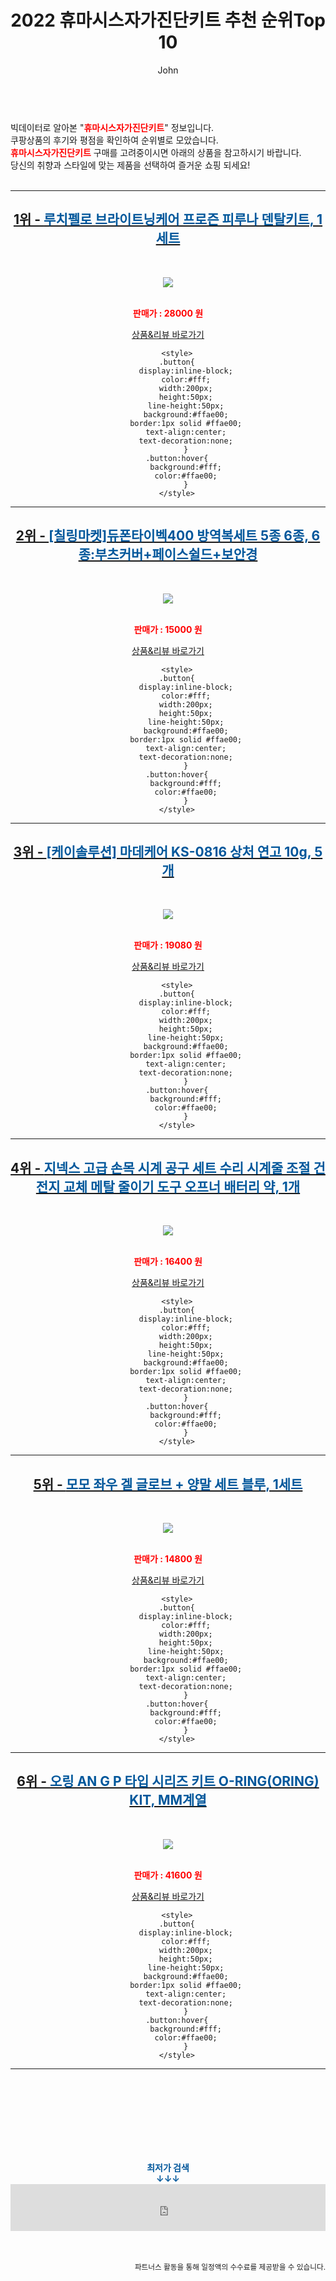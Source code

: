 ﻿---
layout: post
title:  "2022 휴마시스자가진단키트 추천 순위Top 10"
author: John
categories: [ 생활/건강 ]
tags: [  ]
image: https://static.coupangcdn.com/image/retail/images/2019/03/04/13/6/fb009448-79d8-418d-b573-bbc127751aaf.jpg 
description: "2022 휴마시스자가진단키트 추천 순위Top 10 관련 상품으로 가장 고객 선호도가 높은 제품입니다."
toc: true
toc_sticky: true
---

<br>
빅데이터로 알아본 "<b><font color='#ff0000'>휴마시스자가진단키트</font></b>" 정보입니다.
<br>
쿠팡상품의 후기와 평점을 확인하여 순위별로 모았습니다.
<br>
<b><font color='#ff0000'>휴마시스자가진단키트</font></b>  구매를 고려중이시면 아래의 상품을 참고하시기 바랍니다.
<br>
당신의 취향과 스타일에 맞는 제품을 선택하여 즐거운 쇼핑 되세요!
<br><br>
<hr>
<p>
    
<center><h2><a href="https://link.coupang.com/re/AFFSDP?lptag=AF7307611&pageKey=193666935&itemId=554626621&vendorItemId=4457189166&traceid=V0-153-cfbf5adada8876ea" target="_blank"><b>1위 - <font color='#01579B'>루치펠로 브라이트닝케어 프로즌 피루나 덴탈키트, 1세트</font></b></a></h2><br>

<a href="https://link.coupang.com/re/AFFSDP?lptag=AF7307611&pageKey=193666935&itemId=554626621&vendorItemId=4457189166&traceid=V0-153-cfbf5adada8876ea" target="_blank"><img src="https://static.coupangcdn.com/image/retail/images/2019/03/04/13/6/fb009448-79d8-418d-b573-bbc127751aaf.jpg"></a><br><br>

<b><font color='#ff0000'>판매가 : 28000 원</font></b><br>

<a href="https://link.coupang.com/re/AFFSDP?lptag=AF7307611&pageKey=193666935&itemId=554626621&vendorItemId=4457189166&traceid=V0-153-cfbf5adada8876ea" target="_blank" class="button">상품&리뷰 바로가기</a><p>

        <style>
        .button{
            display:inline-block;
            color:#fff;
            width:200px;
            height:50px;
            line-height:50px;
            background:#ffae00;
            border:1px solid #ffae00;
            text-align:center;
            text-decoration:none;
            }
        .button:hover{
            background:#fff;
            color:#ffae00;
            }
        </style>

<hr>

<center><h2><a href="https://link.coupang.com/re/AFFSDP?lptag=AF7307611&pageKey=6146464597&itemId=11832392111&vendorItemId=79105818523&traceid=V0-153-d1d52815339ea0f0" target="_blank"><b>2위 - <font color='#01579B'>[칠링마켓]듀폰타이벡400 방역복세트 5종 6종, 6종:부츠커버+페이스쉴드+보안경</font></b></a></h2><br>

<a href="https://link.coupang.com/re/AFFSDP?lptag=AF7307611&pageKey=6146464597&itemId=11832392111&vendorItemId=79105818523&traceid=V0-153-d1d52815339ea0f0" target="_blank"><img src="https://static.coupangcdn.com/image/vendor_inventory/5cba/bd07d6709403db76054370682ee7406aac9a8af69578715c43c0df144196.jpg"></a><br><br>

<b><font color='#ff0000'>판매가 : 15000 원</font></b><br>

<a href="https://link.coupang.com/re/AFFSDP?lptag=AF7307611&pageKey=6146464597&itemId=11832392111&vendorItemId=79105818523&traceid=V0-153-d1d52815339ea0f0" target="_blank" class="button">상품&리뷰 바로가기</a><p>

        <style>
        .button{
            display:inline-block;
            color:#fff;
            width:200px;
            height:50px;
            line-height:50px;
            background:#ffae00;
            border:1px solid #ffae00;
            text-align:center;
            text-decoration:none;
            }
        .button:hover{
            background:#fff;
            color:#ffae00;
            }
        </style>

<hr>

<center><h2><a href="https://link.coupang.com/re/AFFSDP?lptag=AF7307611&pageKey=5354178442&itemId=7882431525&vendorItemId=75171944173&traceid=V0-153-6ef1aef33e803ac1" target="_blank"><b>3위 - <font color='#01579B'>[케이솔루션] 마데케어 KS-0816 상처 연고 10g, 5개</font></b></a></h2><br>

<a href="https://link.coupang.com/re/AFFSDP?lptag=AF7307611&pageKey=5354178442&itemId=7882431525&vendorItemId=75171944173&traceid=V0-153-6ef1aef33e803ac1" target="_blank"><img src="https://static.coupangcdn.com/image/vendor_inventory/4a0e/fd1bbc4a46d5afb35e2350f2eac52e57f62be5a12be57121f48d05bf2a2f.jpg"></a><br><br>

<b><font color='#ff0000'>판매가 : 19080 원</font></b><br>

<a href="https://link.coupang.com/re/AFFSDP?lptag=AF7307611&pageKey=5354178442&itemId=7882431525&vendorItemId=75171944173&traceid=V0-153-6ef1aef33e803ac1" target="_blank" class="button">상품&리뷰 바로가기</a><p>

        <style>
        .button{
            display:inline-block;
            color:#fff;
            width:200px;
            height:50px;
            line-height:50px;
            background:#ffae00;
            border:1px solid #ffae00;
            text-align:center;
            text-decoration:none;
            }
        .button:hover{
            background:#fff;
            color:#ffae00;
            }
        </style>

<hr>

<center><h2><a href="https://link.coupang.com/re/AFFSDP?lptag=AF7307611&pageKey=5832043368&itemId=10095301918&vendorItemId=5503800729&traceid=V0-153-319deec49d40d915" target="_blank"><b>4위 - <font color='#01579B'>지넥스 고급 손목 시계 공구 세트 수리 시계줄 조절 건전지 교체 메탈 줄이기 도구 오프너 배터리 약, 1개</font></b></a></h2><br>

<a href="https://link.coupang.com/re/AFFSDP?lptag=AF7307611&pageKey=5832043368&itemId=10095301918&vendorItemId=5503800729&traceid=V0-153-319deec49d40d915" target="_blank"><img src="https://static.coupangcdn.com/image/vendor_inventory/3a14/f82150a4b89341f13e30c6d9680298032df4d41b500fbc321f892581da89.jpg"></a><br><br>

<b><font color='#ff0000'>판매가 : 16400 원</font></b><br>

<a href="https://link.coupang.com/re/AFFSDP?lptag=AF7307611&pageKey=5832043368&itemId=10095301918&vendorItemId=5503800729&traceid=V0-153-319deec49d40d915" target="_blank" class="button">상품&리뷰 바로가기</a><p>

        <style>
        .button{
            display:inline-block;
            color:#fff;
            width:200px;
            height:50px;
            line-height:50px;
            background:#ffae00;
            border:1px solid #ffae00;
            text-align:center;
            text-decoration:none;
            }
        .button:hover{
            background:#fff;
            color:#ffae00;
            }
        </style>

<hr>

<center><h2><a href="https://link.coupang.com/re/AFFSDP?lptag=AF7307611&pageKey=5289414447&itemId=7600120212&vendorItemId=74890625485&traceid=V0-153-c6edf2546e69bb4e" target="_blank"><b>5위 - <font color='#01579B'>모모 좌우 겔 글로브 + 양말 세트 블루, 1세트</font></b></a></h2><br>

<a href="https://link.coupang.com/re/AFFSDP?lptag=AF7307611&pageKey=5289414447&itemId=7600120212&vendorItemId=74890625485&traceid=V0-153-c6edf2546e69bb4e" target="_blank"><img src="https://static.coupangcdn.com/image/rs_quotation_api/gfas57xy/1b78e504a6f6493e94bd21a846d09eb3.jpg"></a><br><br>

<b><font color='#ff0000'>판매가 : 14800 원</font></b><br>

<a href="https://link.coupang.com/re/AFFSDP?lptag=AF7307611&pageKey=5289414447&itemId=7600120212&vendorItemId=74890625485&traceid=V0-153-c6edf2546e69bb4e" target="_blank" class="button">상품&리뷰 바로가기</a><p>

        <style>
        .button{
            display:inline-block;
            color:#fff;
            width:200px;
            height:50px;
            line-height:50px;
            background:#ffae00;
            border:1px solid #ffae00;
            text-align:center;
            text-decoration:none;
            }
        .button:hover{
            background:#fff;
            color:#ffae00;
            }
        </style>

<hr>

<center><h2><a href="https://link.coupang.com/re/AFFSDP?lptag=AF7307611&pageKey=2299587947&itemId=3961490718&vendorItemId=71945889994&traceid=V0-153-6ffb030bc1fe1ca8" target="_blank"><b>6위 - <font color='#01579B'>오링 AN G P 타입 시리즈 키트 O-RING(ORING) KIT, MM계열</font></b></a></h2><br>

<a href="https://link.coupang.com/re/AFFSDP?lptag=AF7307611&pageKey=2299587947&itemId=3961490718&vendorItemId=71945889994&traceid=V0-153-6ffb030bc1fe1ca8" target="_blank"><img src="https://static.coupangcdn.com/image/vendor_inventory/4583/e50df7566755139458332b52d12b61919b208c6f8c2a9d4f137bc09ed70d.jpg"></a><br><br>

<b><font color='#ff0000'>판매가 : 41600 원</font></b><br>

<a href="https://link.coupang.com/re/AFFSDP?lptag=AF7307611&pageKey=2299587947&itemId=3961490718&vendorItemId=71945889994&traceid=V0-153-6ffb030bc1fe1ca8" target="_blank" class="button">상품&리뷰 바로가기</a><p>

        <style>
        .button{
            display:inline-block;
            color:#fff;
            width:200px;
            height:50px;
            line-height:50px;
            background:#ffae00;
            border:1px solid #ffae00;
            text-align:center;
            text-decoration:none;
            }
        .button:hover{
            background:#fff;
            color:#ffae00;
            }
        </style>

<hr>

<br><br><br><br><br><br><br>
<center><b><font color='#01579B' size='medium'>최저가 검색<br>
↓↓↓</font></b></center>
<center><iframe src="https://coupa.ng/b1Tbjx" width="100%" height="75" frameborder="0" scrolling="no" referrerpolicy="unsafe-url"></iframe></center>
<br><br>
<p>
<small>
    <div align="right">파트너스 활동을 통해 일정액의 수수료를 제공받을 수 있습니다.</div>
</small>
</p>
